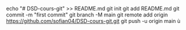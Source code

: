 echo "# DSD-cours-git" >> README.md
git init
git add README.md
git commit -m "first commit"
git branch -M main
git remote add origin https://github.com/sofian04/DSD-cours-git.git
git push -u origin main
ù